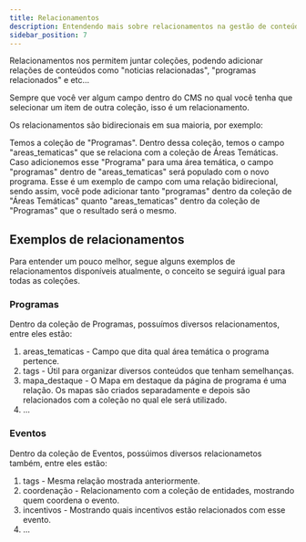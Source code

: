 ```yaml
---
title: Relacionamentos
description: Entendendo mais sobre relacionamentos na gestão de conteúdo
sidebar_position: 7
---
```


Relacionamentos nos permitem juntar coleções, podendo adicionar relações de
conteúdos como "noticias relacionadas", "programas relacionados" e etc...

Sempre que você ver algum campo dentro do CMS no qual você tenha que selecionar
um item de outra coleção, isso é um relacionamento.

Os relacionamentos são bidirecionais em sua maioria, por exemplo:

Temos a coleção de "Programas". Dentro dessa coleção, temos o campo
"areas_tematicas" que se relaciona com a coleção de Áreas Temáticas. Caso
adicionemos esse "Programa" para uma área temática, o campo "programas" dentro
de "areas_tematicas" será populado com o novo programa. Esse é um exemplo de
campo com uma relação bidirecional, sendo assim, você pode adicionar tanto
"programas" dentro da coleção de "Áreas Temáticas" quanto "areas_tematicas"
dentro da coleção de "Programas" que o resultado será o mesmo.

## Exemplos de relacionamentos

Para entender um pouco melhor, segue alguns exemplos de relacionamentos
disponíveis atualmente, o conceito se seguirá igual para todas as coleções.

### Programas

Dentro da coleção de Programas, possuímos diversos relacionamentos, entre eles
estão:

1. areas_tematicas - Campo que dita qual área temática o programa pertence.
2. tags - Útil para organizar diversos conteúdos que tenham semelhanças.
3. mapa_destaque - O Mapa em destaque da página de programa é uma relação. Os
   mapas são criados separadamente e depois são relacionados com a coleção no
   qual ele será utilizado.
4. ...

### Eventos

Dentro da coleção de Eventos, possúimos diversos relacionametos também, entre
eles estão:

1. tags - Mesma relação mostrada anteriormente.
2. coordenação - Relacionamento com a coleção de entidades, mostrando quem
   coordena o evento.
3. incentivos - Mostrando quais incentivos estão relacionados com esse evento.
4. ...

